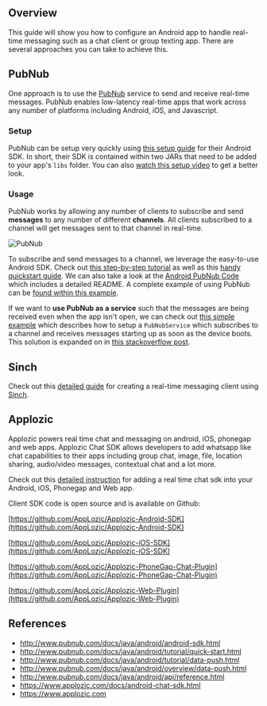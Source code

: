 ## Overview

This guide will show you how to configure an Android app to handle real-time messaging such as a chat client or group texting app. There are several approaches you can take to achieve this.

## PubNub

One approach is to use the [PubNub](http://www.pubnub.com/docs/java/android/android-sdk.html) service to send and receive real-time messages. PubNub enables low-latency real-time apps that work across any number of platforms including Android, iOS, and Javascript. 

### Setup

PubNub can be setup very quickly using [this setup guide](http://www.pubnub.com/docs/java/android/tutorial/data-push.html#_step_1_install_the_code) for their Android SDK. In short, their SDK is contained within two JARs that need to be added to your app's `libs` folder. You can also [watch this setup video](https://vimeo.com/95542286) to get a better look.

### Usage

PubNub works by allowing any number of clients to subscribe and send **messages** to any number of different **channels**. All clients subscribed to a channel will get messages sent to that channel in real-time.

![PubNub](http://pubnub.github.io/slides/workshop/pictures/broadcast.png)

To subscribe and send messages to a channel, we leverage the easy-to-use Android SDK. Check out [this step-by-step tutorial](http://www.pubnub.com/docs/java/android/tutorial/data-push.html#_step_2_access_the_api) as well as this [handy quickstart guide](http://www.pubnub.com/docs/java/android/tutorial/quick-start.html). We can also take a look at the [Android PubNub Code](https://github.com/pubnub/java/tree/master/android) which includes a detailed README. A complete example of using PubNub can be [found within this example](https://github.com/pubnub/java/tree/master/android/examples/PubnubExample/src/com/pubnub/examples/pubnubExample10).

If we want to **use PubNub as a service** such that the messages are being received even when the app isn't open, we can check out [this simple example](https://github.com/pubnub/java/tree/master/android/examples/SubscribeAtBoot/src/com/pubnub/examples/subscribeAtBoot) which describes how to setup a `PubNubService` which subscribes to a channel and receives messages starting up as soon as the device boots. This solution is expanded on in [this stackoverflow post](http://stackoverflow.com/a/9608967/313399). 

## Sinch

Check out this [detailed guide](http://sinch.github.io/android-messaging-tutorial/) for creating a real-time messaging client using [Sinch](http://www.sinch.com/docs/android/user-guide/).


## Applozic

Applozic powers real time chat and messaging on android, iOS, phonegap and web apps. Applozic Chat SDK allows developers to add whatsapp like chat capabilities to their apps including group chat, image, file, location sharing, audio/video messages, contextual chat and a lot more.

Check out this [detailed instruction](https://www.applozic.com/docs/) for adding a real time chat sdk into your Android, iOS, Phonegap and Web app.

Client SDK code is open source and is available on Github:

[https://github.com/AppLozic/Applozic-Android-SDK](https://github.com/AppLozic/Applozic-Android-SDK)

[https://github.com/AppLozic/Applozic-iOS-SDK](https://github.com/AppLozic/Applozic-iOS-SDK)

[https://github.com/AppLozic/Applozic-PhoneGap-Chat-Plugin](https://github.com/AppLozic/Applozic-PhoneGap-Chat-Plugin)

[https://github.com/AppLozic/Applozic-Web-Plugin](https://github.com/AppLozic/Applozic-Web-Plugin)

## References

* <http://www.pubnub.com/docs/java/android/android-sdk.html>
* <http://www.pubnub.com/docs/java/android/tutorial/quick-start.html>
* <http://www.pubnub.com/docs/java/android/tutorial/data-push.html>
* <http://www.pubnub.com/docs/java/android/overview/data-push.html>
* <http://www.pubnub.com/docs/java/android/api/reference.html>
* <https://www.applozic.com/docs/android-chat-sdk.html>
* <https://www.applozic.com>